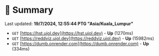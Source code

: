 # 📖 Summary
Last updated: **19/7/2024, 12:55:44 PTG "Asia/Kuala_Lumpur"**

- `GET` [https://hst.ujol.dev](https://hst.ujol.dev) - **Up** (1270ms)
- `GET` [https://reddviz.ujol.dev](https://reddviz.ujol.dev) - **Up** (15982ms)
- `GET` [https://dumb.onrender.com](https://dumb.onrender.com) - **Up** (334ms)
